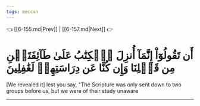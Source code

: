 ```yaml
---
tags: meccan
---
```


👈 [[6-155.md|Prev]] | [[6-157.md|Next]] 👉

# أَن تَقُولُوٓاْ إِنَّمَآ أُنزِلَ ٱلۡكِتَٰبُ عَلَىٰ طَآئِفَتَيۡنِ مِن قَبۡلِنَا وَإِن كُنَّا عَن دِرَاسَتِهِمۡ لَغَٰفِلِينَ

[We revealed it] lest you say, "The Scripture was only sent down to two groups before us, but we were of their study unaware

---

